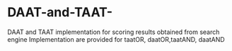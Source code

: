 # DAAT-and-TAAT-
DAAT and TAAT  implementation for scoring results obtained from search engine
Implementation are provided for taatOR, daatOR,taatAND, daatAND
